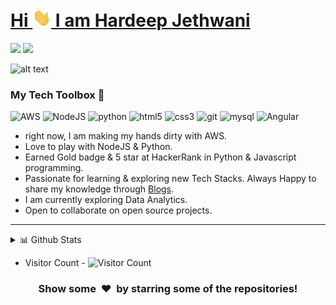 # [Hi <img src="https://raw.githubusercontent.com/ABSphreak/ABSphreak/master/gifs/Hi.gif" width="30px"> I am Hardeep Jethwani](https://hardeep-jethwani.com/)
[<img height="30" src="https://img.shields.io/badge/twitter-%231DA1F2.svg?&style=for-the-badge&logo=twitter&logoColor=white" />][twitter]
[<img height="30" src="https://img.shields.io/badge/linkedin-blue.svg?&style=for-the-badge&logo=linkedin&logoColor=white" />][LinkedIn]

![alt text](https://github.com/hardeepjethwani/profile/blob/main/Images/hj_cover.png?raw=true)


### My Tech Toolbox 🧰

<p align="left">
<img src="https://cdn2.iconfinder.com/data/icons/amazon-aws-stencils/100/Non-Service_Specific_copy__AWS_Cloud-256.png" alt="AWS" width="40" height="40"/>
<img src="https://cdn4.iconfinder.com/data/icons/logos-3/456/nodejs-new-pantone-black-256.png" alt="NodeJS" width="60" height="40"/>
<img src="https://cdn3.iconfinder.com/data/icons/logos-and-brands-adobe/512/267_Python-512.png" alt="python" width="40" height="40"/> 
<img src="https://upload.wikimedia.org/wikipedia/commons/thumb/6/61/HTML5_logo_and_wordmark.svg/512px-HTML5_logo_and_wordmark.svg.png" alt="html5" height="40"/> 
<img src="https://upload.wikimedia.org/wikipedia/commons/thumb/d/d5/CSS3_logo_and_wordmark.svg/1200px-CSS3_logo_and_wordmark.svg.png" alt="css3" height="40"/> 
<img src="https://www.vectorlogo.zone/logos/git-scm/git-scm-icon.svg" alt="git" width="40" height="40"/> 
<img src="https://i.pinimg.com/originals/50/f1/58/50f1582a95bdac10f1c3fa295c8b947b.png" alt="mysql" width="40" height="40"/>
 <img src="https://cdn4.iconfinder.com/data/icons/logos-and-brands/512/21_Angular_logo_logos-512.png" alt="Angular" width="40" height="40"/>
</p>

* right now, I am making my hands dirty with AWS.
* Love to play with NodeJS & Python.
* Earned Gold badge & 5 star at HackerRank in Python & Javascript programming.
* Passionate for learning & exploring new Tech Stacks. Always Happy to share my knowledge through [Blogs](https://hardeep-jethwani.com/).
* I am currently exploring Data Analytics.
* Open to collaborate on open source projects.
---
<table>

<details>
<summary>📊 Github Stats</summary>
<p align="center"> <img src="https://github-readme-stats.vercel.app/api?username=hardeepjethwani&show_icons=true&theme=gotham" alt="Hardeep Jethwani | Stats" />
</details>

* Visitor Count -  ![Visitor Count](https://profile-counter.glitch.me/{hardeepjethwani}/count.svg)

[twitter]: https://twitter.com/hardeepjethwani
[youtube]: https://www.youtube.com/channel/UCRNt4EouRBFDEY_TQ4FJkcA
[Hashnode]: https://hardeep-jethwani.com
[gmail]: https://gmail.com
[linkedin]: https://in.linkedin.com/in/hardeep-jethwani
[Facebook]: https://www.facebook.com/hardeep.jethwani.9

<h3 align="center">Show some &nbsp;❤️&nbsp; by starring some of the repositories!</h3>
